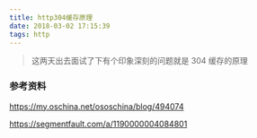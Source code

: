 ```yaml
---
title: http304缓存原理
date: 2018-03-02 17:15:39
tags: http
---
```


> 这两天出去面试了下有个印象深刻的问题就是 304 缓存的原理




### 参考资料

https://my.oschina.net/ososchina/blog/494074

https://segmentfault.com/a/1190000004084801

